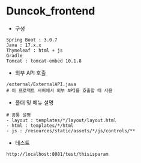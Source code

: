 # Duncok_frontend

- 구성
```shell
Spring Boot : 3.0.7
Java : 17.x.x
Thymeleaf : html + js
Gradle
Tomcat : tomcat-embed 10.1.8
```

- 외부 API 호출
```shell
/external/ExternalAPI.java
# 이 프로젝트 서버에서 외부 API를 호출할 때 사용
```

- 폴더 및 메뉴 설명
```shell
# 공통 설명
- layout : templates/*/layout/layout.html
- html : templates/*/html
- js : /resources/static/assets/*/js/controls/**
```

- 테스트
```shell
http://localhost:8081/test/thisisparam
```